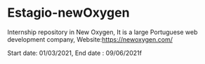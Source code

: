 # Estagio-newOxygen

Internship repository in New Oxygen,
It is a large Portuguese web development company,
Website:https://newoxygen.com/

Start date: 01/03/2021,
End date : 09/06/2021f

